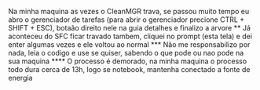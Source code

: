 Na minha maquina as vezes o CleanMGR trava, se passou muito tempo eu abro o gerenciador de tarefas (para abrir o gerenciador precione CTRL + SHIFT + ESC), botaão direito nele na guia detalhes e finalizo a arvore
** Já aconteceu do SFC ficar travado tambem, cliquei no prompt (esta tela) e dei enter algumas vezes e ele voltou ao normal
*** Não me responsabilizo por nada, leia o codigo e use se quiser, sabendo o que pode ou nao pode na sua maquina
**** O processo é demorado, na minha maquina o processo todo dura cerca de 13h, logo se notebook, mantenha conectado a fonte de energia

